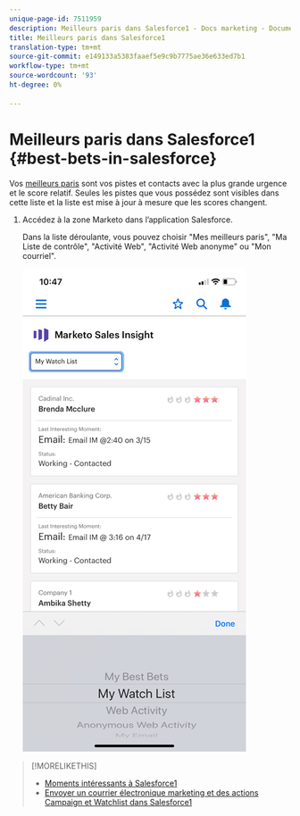 ```yaml
---
unique-page-id: 7511959
description: Meilleurs paris dans Salesforce1 - Docs marketing - Documentation du produit
title: Meilleurs paris dans Salesforce1
translation-type: tm+mt
source-git-commit: e149133a5383faaef5e9c9b7775ae36e633ed7b1
workflow-type: tm+mt
source-wordcount: '93'
ht-degree: 0%

---
```



# Meilleurs paris dans Salesforce1 {#best-bets-in-salesforce}

Vos [meilleurs paris](../../../../product-docs/marketo-sales-insight/msi-for-salesforce/features/stars-and-flames/priority-urgency-relative-score-and-best-bets.md) sont vos pistes et contacts avec la plus grande urgence et le score relatif. Seules les pistes que vous possédez sont visibles dans cette liste et la liste est mise à jour à mesure que les scores changent.

1. Accédez à la zone Marketo dans l’application Salesforce.

   Dans la liste déroulante, vous pouvez choisir &quot;Mes meilleurs paris&quot;, &quot;Ma Liste de contrôle&quot;, &quot;Activité Web&quot;, &quot;Activité Web anonyme&quot; ou &quot;Mon courriel&quot;.

   ![](assets/one-2.png)

>[!MORELIKETHIS]
>
>* [Moments intéressants à Salesforce1](interesting-moments-in-salesforce1.md)
>* [Envoyer un courrier électronique marketing et des actions Campaign et Watchlist dans Salesforce1](send-marketo-email-and-campaign-and-watchlist-actions-in-salesforce1.md)

>



